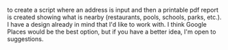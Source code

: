 to create a script where an address is input and then a printable pdf report is created showing what is nearby (restaurants, pools, schools, parks, etc.). I have a design already in mind that I'd like to work with. I think Google Places would be the best option, but if you have a better idea, I'm open to suggestions.
